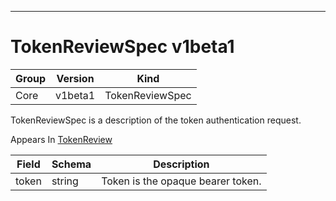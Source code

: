 

-----------
# TokenReviewSpec v1beta1



Group        | Version     | Kind
------------ | ---------- | -----------
Core | v1beta1 | TokenReviewSpec







TokenReviewSpec is a description of the token authentication request.

<aside class="notice">
Appears In <a href="#tokenreview-v1beta1">TokenReview</a> </aside>

Field        | Schema     | Description
------------ | ---------- | -----------
token | string | Token is the opaque bearer token.






